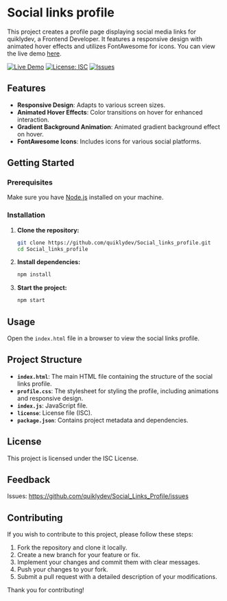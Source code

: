 # Social links profile

This project creates a profile page displaying social media links for quiklydev, a Frontend Developer. It features a responsive design with animated hover effects and utilizes FontAwesome for icons.
You can view the live demo [here](https://quiklydev.github.io/Social_links_profile).

[![Live Demo](https://img.shields.io/badge/Live-Demo-brightgreen)](https://quiklydev.github.io/Social_links_profile/)
[![License: ISC](https://img.shields.io/badge/License-ISC-blue)](LICENSE)
[![Issues](https://img.shields.io/github/issues/quiklydev/Social_links_profile)](https://github.com/quiklydev/Social_links_profile/issues)

## Features

- **Responsive Design**: Adapts to various screen sizes.
- **Animated Hover Effects**: Color transitions on hover for enhanced interaction.
- **Gradient Background Animation**: Animated gradient background effect on hover.
- **FontAwesome Icons**: Includes icons for various social platforms.

## Getting Started

### Prerequisites

Make sure you have [Node.js](https://nodejs.org/) installed on your machine.

### Installation

1. **Clone the repository:**
    ```bash
    git clone https://github.com/quiklydev/Social_links_profile.git
    cd Social_links_profile
    ```

2. **Install dependencies:**
    ```sh
    npm install
    ```

3. **Start the project:**
    ```sh
    npm start
    ```

## Usage

Open the `index.html` file in a browser to view the social links profile.

## Project Structure

- **`index.html`**: The main HTML file containing the structure of the social links profile.
- **`profile.css`**: The stylesheet for styling the profile, including animations and responsive design.
- **`index.js`**: JavaScript file.
- **`license`**: License file (ISC).
- **`package.json`**: Contains project metadata and dependencies.


## License

This project is licensed under the ISC License.

## Feedback

Issues: https://github.com/quiklydev/Social_Links_Profile/issues

## Contributing

If you wish to contribute to this project, please follow these steps:

1. Fork the repository and clone it locally.
2. Create a new branch for your feature or fix.
3. Implement your changes and commit them with clear messages.
4. Push your changes to your fork.
5. Submit a pull request with a detailed description of your modifications.

Thank you for contributing!


